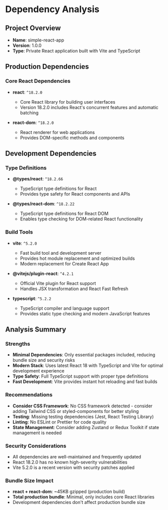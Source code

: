 # Dependency Analysis

## Project Overview
- **Name**: simple-react-app
- **Version**: 1.0.0
- **Type**: Private React application built with Vite and TypeScript

## Production Dependencies

### Core React Dependencies
- **react**: `^18.2.0`
  - Core React library for building user interfaces
  - Version 18.2.0 includes React's concurrent features and automatic batching
  
- **react-dom**: `^18.2.0` 
  - React renderer for web applications
  - Provides DOM-specific methods and components

## Development Dependencies

### Type Definitions
- **@types/react**: `^18.2.66`
  - TypeScript type definitions for React
  - Provides type safety for React components and APIs

- **@types/react-dom**: `^18.2.22`
  - TypeScript type definitions for React DOM
  - Enables type checking for DOM-related React functionality

### Build Tools
- **vite**: `^5.2.0`
  - Fast build tool and development server
  - Provides hot module replacement and optimized builds
  - Modern replacement for Create React App

- **@vitejs/plugin-react**: `^4.2.1`
  - Official Vite plugin for React support
  - Handles JSX transformation and React Fast Refresh

- **typescript**: `^5.2.2`
  - TypeScript compiler and language support
  - Provides static type checking and modern JavaScript features

## Analysis Summary

### Strengths
- **Minimal Dependencies**: Only essential packages included, reducing bundle size and security risks
- **Modern Stack**: Uses latest React 18 with TypeScript and Vite for optimal development experience
- **Type Safety**: Full TypeScript support with proper type definitions
- **Fast Development**: Vite provides instant hot reloading and fast builds

### Recommendations
- **Consider CSS Framework**: No CSS framework detected - consider adding Tailwind CSS or styled-components for better styling
- **Testing**: Missing testing dependencies (Jest, React Testing Library)
- **Linting**: No ESLint or Prettier for code quality
- **State Management**: Consider adding Zustand or Redux Toolkit if state management is needed

### Security Considerations
- All dependencies are well-maintained and frequently updated
- React 18.2.0 has no known high-severity vulnerabilities
- Vite 5.2.0 is a recent version with security patches applied

### Bundle Size Impact
- **react + react-dom**: ~45KB gzipped (production build)
- **Total production bundle**: Minimal, only includes core React libraries
- Development dependencies don't affect production bundle size